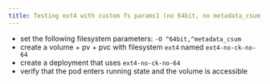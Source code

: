 ```yaml
---
title: Testing ext4 with custom fs params1 (no 64bit, no metadata_csum)
---
```

- set the following filesystem parameters: `-O ^64bit,^metadata_csum`
- create a volume + pv + pvc with filesystem `ext4` named `ext4-no-ck-no-64`
- create a deployment that uses `ext4-no-ck-no-64`
- verify that the pod enters running state and the volume is accessible
